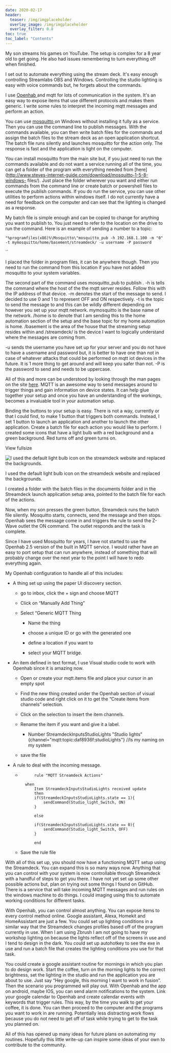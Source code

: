 ```yaml
---
date: 2020-02-17
header:
  teaser: /img/imgplaceholder
  overlay_image: /img/imgplaceholder
  overlay_filter: 0.8
toc: true
toc_label: "Contents"
--- 
```

My son streams his games on YouTube. The setup is complex for a 8 year old to
get going. He also had issues remembering to turn everything off when
finished.

I set out to automate everything using the stream deck. It's easy enough
controlling Streamlabs OBS and Windows. Controlling the studio lighting is
easy with voice commands but, he forgets about the commands.

I use [Openhab ](https://www.openhab.org)and mqtt for lots of communication in
the system. It's an easy way to expose items that use different protocols and
makes them generic. I write some rules to interpret the incoming mqtt messages
and perform an action.

You can use [mosquitto ](https://mosquitto.org/)on Windows without installing
it fully as a service. Then you can use the command line to publish messages.
With the commands available, you can then write batch files for the commands
and assign the batch files to the stream deck as an open application shortcut.
The batch file runs silently and launches mosquitto for the action only. The
response is fast and the application is light on the computer.

You can install mosquitto from the main site but, if you just need to run the
commands available and do not want a service running all of the time, you can
get a folder of the program with everything needed from
[here](http://www.steves-internet-guide.com/download/mosquitto-1-5-8-windows-
files/). Just place the folder wherever you want and either run commands from
the command line or create batch or powershell files to execute the publish
commands. If you do run the service, you can use other utilities to perform
actions within windows itself. I do not currently have a need for feedback on
the computer and can see that the lighting is changed as a response.

My batch file is simple enough and can be copied to change for anything you
want to publish to. You just need to refer to the location on the drive to run
the command. Here is an example of sending a number to a topic:

`"%programfiles(x86)%\Mosquitto\"mosquitto_pub -h 192.168.1.100 -m "0" -t
mymosquitto/home/basement/streamdeck/ -u username -P password`

``

  
I placed the folder in program files, it can be anywhere though. Then you need
to run the command from this location if you have not added mosquitto to your
system variables.

The second part of the command uses mosquitto_pub to publish _._ -h is tells
the command where the host of the the mqtt server resides. Follow this with
the IP address of that device. -m denotes the start of the message to send. I
decided to use 0 and 1 to represent OFF and ON respectively. -t is the topic
to send the message to and this can be wildly different depending on however
you set up your mqtt network. mymosquitto is the base name of the network.
/home is to denote that I am sending this to the home automation section of
the setup and the base topic for my home automation is home. /basement is the
area of the house that the streaming setup resides within and /streamdeck/ is
the device I want to logically understand where the messages are coming from.

-u sends the username you have set up for your server and you do not have to have a username and password but, it is better to have one than not in case of whatever attacks that could be performed on mqtt iot devices in the future. It is 1 more thing to get around and will keep you safer than not. -P is the password to send and needs to be uppercase.

All of this and more can be understood by looking through the man pages on the
site [here](https://mosquitto.org/man/mosquitto_pub-1.html). MQTT is an
awesome way to send messages around to trigger things and gain information on
device states. It can help glue together your setup and once you have an
understanding of the workings, becomes a invaluable tool in your automation
setup.

Binding the buttons to your setup is easy. There is not a way, currently or
that I could find, to make 1 button that triggers both commands. Instead, I
set 1 button to launch an application and another to launch the other
application. Create a batch file for each action you would like to perform. I
created some icons that have a light bulb with a red background and a green
background. Red turns off and green turns on.

View fullsize

![I used the default light bulb icon on the streamdeck website and replaced
the backgrounds.](/img/stramdecklightexample.png)

I used the default light bulb icon on the streamdeck website and replaced the
backgrounds.

I created a folder with the batch files in the documents folder and in the
Streamdeck launch application setup area, pointed to the batch file for each
of the actions.

Now, when my son presses the green button, Streamdeck runs the batch file
silently. Mosquitto starts, connects, send the message and then stops. Openhab
sees the message come in and triggers the rule to send the Z-Wave outlet the
ON command. The outlet responds and the task is complete.

Since I have used Mosquitto for years, I have not started to use the Openhab
2.5 version of the built in MQTT service. I would rather have an easy to port
setup that can run anywhere, instead of something that will probably change
over the next year to the point I will have to redo everything again.

My Openhab configuration to handle all of this includes:

  * A thing set up using the paper UI discovery section.

    * go to inbox, click the + sign and choose MQTT

    * Click on “Manually Add Thing”

    * Select “Generic MQTT Thing

      * Name the thing

      * choose a unique ID or go with the generated one

      * define a location if you want to

      * select your MQTT bridge.

  * An item defined in text format, I use Visual studio code to work with Openhab since it is amazing now. 

    * Open or create your mqtt.items file and place your cursor in an empty spot

    * Find the new thing created under the Openhab section of visual studio code and right click on it to get the “Create items from channels” selection. 

    * Click on the selection to insert the item channels.

    * Rename the item if you want and give it a label.

      * Number StreamdeckInputsStudioLights "Studio lights" {channel="mqtt:topic:daf8936f:studioLights"} //Is my naming on my system

    * save the file

  * A rule to deal with the incoming message.

    *         	rule "MQTT Streamdeck Actions"
        
        	when
        		Item StreamdeckInputsStudioLights received update
        		then
        		if(StreamdeckInputsStudioLights.state == 1){
        			sendCommand(Studio_light_Switch, ON)
        		}
        
        		else 
        
        		if(StreamdeckInputsStudioLights.state == 0){
        			sendCommand(Studio_light_Switch, OFF)
        		}
        
        		end 

    * Save the rule file

With all of this set up, you should now have a functioning MQTT setup using
the Streamdeck. You can expand this is so many ways now. Anything that you can
control with your system is now controllable through Streamdeck with a handful
of steps to get you there. I have not yet set up some other possible actions
but, plan on trying out some things I found on GitHub. There is a service that
will take incoming MQTT messages and run rules on the windows machine to do
things. I could imaging using this to automate working conditions for
different tasks.

With Openhab, you can control almost anything. You can expose items to every
control method online. Google assistant, Alexa, Homekit and HomeAssistant are
just a few. You could set up lighting conditions in a similar way that the
Streamdeck changes profiles based off of the program currently in use. When I
am using Zbrush I am not going to have my workshop lighting on because the
lights reflect off of the screens in use and I tend to design in the dark. You
could set up autohotkey to see the exe in use and run a batch file that
creates the lighting conditions you use for that task.

You could create a google assistant routine for mornings in which you plan to
do design work. Start the coffee, turn on the morning lights to the correct
brightness, set the lighting in the studio and run the application you are
about to use. Just say “Hey google, this morning I want to work in fusion”.
Then the scenario you programmed will play out. With Openhab and the app on
android, maybe IOS, you can send alarm notifications to the system. Link your
google calendar to Openhab and create calendar events with keywords that
trigger rules. This way, by the time you walk to get your coffee, it is done.
You can then proceed to the computer and the programs you want to work in are
running. Potentially less distracting work flows because you do not need to
get off of task while trying to get to the task you planned on.

All of this has opened up many ideas for future plans on automating my
routines. Hopefully this little write-up can inspire some ideas of your own to
contribute to the community.


